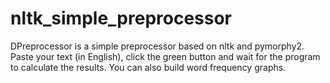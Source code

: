 # nltk_simple_preprocessor
DPreprocessor is a simple preprocessor based on nltk and pymorphy2.
Paste your text (in English), click the green button and wait for the program to calculate the results.
You can also build word frequency graphs.
